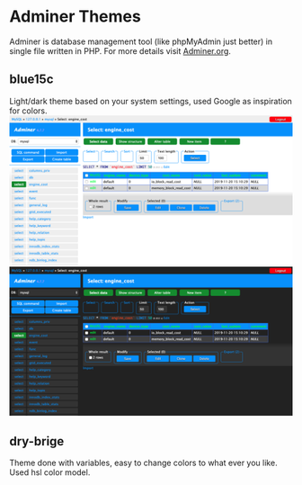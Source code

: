 # Adminer Themes

Adminer is database management tool (like phpMyAdmin just better) in single file written in PHP. For more details visit [Adminer.org](https://www.adminer.org/).

## blue15c

Light/dark theme based on your system settings, used Google as inspiration for colors.
![blue15c Light](/images/blue15c-light.png)
![blue15c Dark](/images/blue15c-dark.png)

## dry-brige

Theme done with variables, easy to change colors to what ever you like. Used hsl color model.
